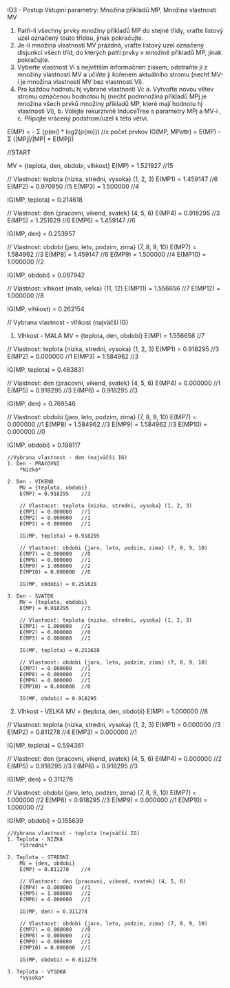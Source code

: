 ID3 - Postup
Vstupní parametry: Množina příkladů MP, Množina vlastností MV

1. Patří-li všechny prvky množiny příkladů MP do stejné třídy, vraťte listový uzel označený touto třídou, jinak pokračujte. 
2. Je-li množina vlastností MV prázdná, vraťte listový uzel označený disjunkcí všech tříd, do kterých patří prvky v množině příkladů MP, jinak pokračujte.
3. Vyberte vlastnost Vi s největším informačním ziskem, odstraňte ji z množiny vlastností MV a učiňte ji kořenem aktuálního stromu (nechť MV-i je množina vlastností MV bez vlastnosti Vi). 
4. Pro každou hodnotu hj vybrané vlastnosti Vi:
    a. Vytvořte novou větev stromu označenou hodnotou hj (nechť podmnožina příkladů MPj je množina všech prvků množiny příkladů MP, které mají hodnotu hj vlastnosti Vi), 
    b. Volejte rekurzivně InduceTree s parametry MPj a MV-i ,
    c. Připojte vrácený podstrom/uzel k této větvi.

E(MP) = - Σ (p(mi) * log2(p(mi)))     //x počet prvkov
IG(MP, MPattr) = E(MP) - Σ (|MPj|/|MP| * E(MPj))

//START

MV = {teplota, den, obdobi, vlhkost}
E(MP) = 1.521927    //15

// Vlastnost: teplota {nizka, stredni, vysoka} (1, 2, 3)
E(MP1) = 1.459147   //6
E(MP2) = 0.970950   //5
E(MP3) = 1.500000   //4

IG(MP, teplota) = 0.214618

// Vlastnost: den {pracovni, vikend, svatek} (4, 5, 6)
E(MP4) = 0.918295   //3
E(MP5) = 1.251629   //6
E(MP6) = 1.459147   //6

IG(MP, den) = 0.253957

// Vlastnost: obdobi {jaro, leto, podzim, zima} (7, 8, 9, 10)
E(MP7) = 1.584962   //3
E(MP8) = 1.459147   //6
E(MP9) = 1.500000   //4
E(MP10) = 1.000000  //2

IG(MP, obdobi) = 0.087942

// Vlastnost: vlhkost {mala, velka} (11, 12)
E(MP11) = 1.556656  //7
E(MP12) = 1.000000  //8

IG(MP, vlhkost) = 0.262154

// Vybrana vlastnost - vlhkost (najväčší IG)
1. Vlhkost - MALA
MV = {teplota, den, obdobi}
E(MP) = 1.556656    //7

// Vlastnost: teplota {nizka, stredni, vysoka} (1, 2, 3)
E(MP1) = 0.918295   //3
E(MP2) = 0.000000   //1
E(MP3) = 1.584962   //3

IG(MP, teplota) = 0.483831

// Vlastnost: den {pracovni, vikend, svatek} (4, 5, 6)
E(MP4) = 0.000000   //1
E(MP5) = 0.918295   //3
E(MP6) = 0.918295   //3

IG(MP, den) = 0.769546

// Vlastnost: obdobi {jaro, leto, podzim, zima} (7, 8, 9, 10)
E(MP7) = 0.000000   //1
E(MP8) = 1.584962   //3
E(MP9) = 1.584962   //3
E(MP10) = 0.000000  //0

IG(MP, obdobi) = 0.198117

    //Vybrana vlastnost - den (najväčší IG)
    1. Den - PRACOVNI
        *Nizka*

    2. Den - VIKEND
        MV = {teplota, obdobi}
        E(MP) = 0.918295    //3

        // Vlastnost: teplota {nizka, stredni, vysoka} (1, 2, 3)
        E(MP1) = 0.000000   //1
        E(MP2) = 0.000000   //1
        E(MP3) = 0.000000   //1

        IG(MP, teplota) = 0.918295

        // Vlastnost: obdobi {jaro, leto, podzim, zima} (7, 8, 9, 10)
        E(MP7) = 0.000000   //0
        E(MP8) = 0.000000   //1
        E(MP9) = 1.000000   //2
        E(MP10) = 0.000000  //0

        IG(MP, obdobi) = 0.251628

    3. Den - SVATEK
        MV = {teplota, obdobi}
        E(MP) = 0.918295    //3

        // Vlastnost: teplota {nizka, stredni, vysoka} (1, 2, 3)
        E(MP1) = 1.000000   //2
        E(MP2) = 0.000000   //0
        E(MP3) = 0.000000   //1

        IG(MP, teplota) = 0.251628

        // Vlastnost: obdobi {jaro, leto, podzim, zima} (7, 8, 9, 10)
        E(MP7) = 0.000000   //1
        E(MP8) = 0.000000   //1
        E(MP9) = 0.000000   //1
        E(MP10) = 0.000000  //0

        IG(MP, obdobi) = 0.918295

2. Vlhkost - VELKA
MV = {teplota, den, obdobi}
E(MP) = 1.000000    //8

// Vlastnost: teplota {nizka, stredni, vysoka} (1, 2, 3)
E(MP1) = 0.000000   //3
E(MP2) = 0.811278   //4
E(MP3) = 0.000000   //1

IG(MP, teplota) = 0.594361

// Vlastnost: den {pracovni, vikend, svatek} (4, 5, 6)
E(MP4) = 0.000000   //2
E(MP5) = 0.918295   //3
E(MP6) = 0.918295   //3

IG(MP, den) = 0.311278

// Vlastnost: obdobi {jaro, leto, podzim, zima} (7, 8, 9, 10)
E(MP7) = 1.000000   //2
E(MP8) = 0.918295   //3
E(MP9) = 0.000000   //1
E(MP10) = 1.000000  //2

IG(MP, obdobi) = 0.155639

    //Vybrana vlastnost - teplota (najväčší IG)
    1. Teplota - NIZKA
        *Stredni*

    2. Teplota - STREDNI
        MV = {den, obdobi}
        E(MP) = 0.811278    //4

        // Vlastnost: den {pracovni, vikend, svatek} (4, 5, 6)
        E(MP4) = 0.000000   //1
        E(MP5) = 1.000000   //2
        E(MP6) = 0.000000   //1

        IG(MP, den) = 0.311278

        // Vlastnost: obdobi {jaro, leto, podzim, zima} (7, 8, 9, 10)
        E(MP7) = 0.000000   //0
        E(MP8) = 0.000000   //2
        E(MP9) = 0.000000   //1
        E(MP10) = 0.000000  //1

        IG(MP, obdobi) = 0.811278

    3. Teplota - VYSOKA
        *Vysoka*
